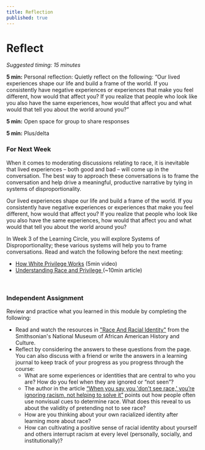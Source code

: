 ```yaml
---
title: Reflection
published: true
---
```


# Reflect
_Suggested timing: 15 minutes_

**5 min:** Personal reflection: Quietly reflect on the following: “Our lived experiences shape our life and build a frame of the world. If you consistently have negative experiences or experiences that make you feel different, how would that affect you? If you realize that people who look like you also have the same experiences, how would that affect you and what would that tell you about the world around you?”

**5 min:** Open space for group to share responses

**5 min:** Plus/delta


### For Next Week
When it comes to moderating discussions relating to race, it is inevitable that lived experiences – both good and bad – will come up in the conversation. The best way to approach these conversations is to frame the conversation and help drive a meaningful, productive narrative by tying in systems of disproportionality.

Our lived experiences shape our life and build a frame of the world. If you consistently have negative experiences or experiences that make you feel different, how would that affect you? If you realize that people who look like you also have the same experiences, how would that affect you and what would that tell you about the world around you?

In Week 3 of the Learning Circle, you will explore Systems of Disproportionality; these various systems will help you to frame conversations. Read and watch the following before the next meeting:

*   [How White Privilege Works](https://www.youtube.com/watch?v=4I84jxCNsmo) (5min video)
*   [Understanding Race and Privilege ](https://www.nasponline.org/resources-and-publications/resources-and-podcasts/diversity-and-social-justice/social-justice/understanding-race-and-privilege)(~10min article)

<br>

### Independent Assignment

Review and practice what you learned in this module by completing the following:

* Read and watch the resources in ["Race And Racial Identity"](https://nmaahc.si.edu/learn/talking-about-race/topics/race-and-racial-identity) from the Smithsonian's National Museum of African American History and Culture.
* Reflect by considering the answers to these questions from the page. You can also discuss with a friend or write the answers in a learning journal to keep track of your progress as you progress through the course:
  * What are some experiences or identities that are central to who you are? How do you feel when they are ignored or “not seen”?
  * The author in the article [“When you say you 'don't see race,' you’re ignoring racism, not helping to solve it”](https://www.theguardian.com/commentisfree/2015/jan/26/do-not-see-race-ignoring-racism-not-helping) points out how people often use nonvisual cues to determine race. What does this reveal to us about the validity of pretending not to see race?
  * How are you thinking about your own racialized identity after learning more about race?
  * How can cultivating a positive sense of racial identity about yourself and others interrupt racism at every level (personally, socially, and institutionally)?
